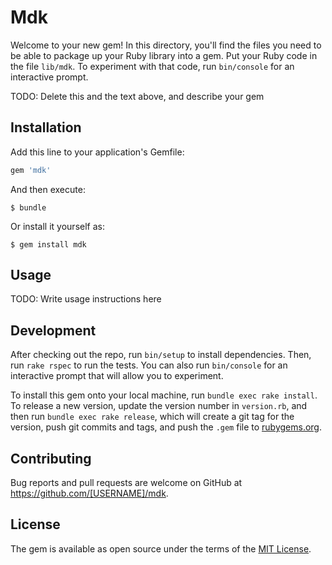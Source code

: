 # Mdk

Welcome to your new gem! In this directory, you'll find the files you need to be able to package up your Ruby library into a gem. Put your Ruby code in the file `lib/mdk`. To experiment with that code, run `bin/console` for an interactive prompt.

TODO: Delete this and the text above, and describe your gem

## Installation

Add this line to your application's Gemfile:

```ruby
gem 'mdk'
```

And then execute:

    $ bundle

Or install it yourself as:

    $ gem install mdk

## Usage

TODO: Write usage instructions here

## Development

After checking out the repo, run `bin/setup` to install dependencies. Then, run `rake rspec` to run the tests. You can also run `bin/console` for an interactive prompt that will allow you to experiment.

To install this gem onto your local machine, run `bundle exec rake install`. To release a new version, update the version number in `version.rb`, and then run `bundle exec rake release`, which will create a git tag for the version, push git commits and tags, and push the `.gem` file to [rubygems.org](https://rubygems.org).

## Contributing

Bug reports and pull requests are welcome on GitHub at https://github.com/[USERNAME]/mdk.


## License

The gem is available as open source under the terms of the [MIT License](http://opensource.org/licenses/MIT).


